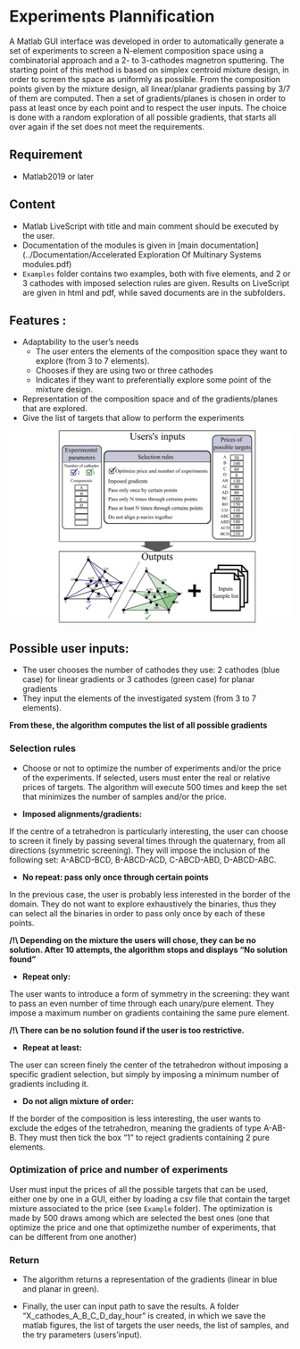# Experiments Plannification

A Matlab GUI interface was developed in order to automatically generate a set of experiments to screen a N-element composition space using a combinatorial approach and a 2- to 3-cathodes magnetron sputtering. The starting point of this method is based on simplex centroid mixture design, in order to screen the space as uniformly as possible. From the composition points given by the mixture design, all linear/planar gradients passing by 3/7 of them are computed. Then a set of gradients/planes is chosen in order to pass at least once by each point and to respect the user inputs. The choice is done with a random exploration of all possible gradients, that starts all over again if the set does not meet the requirements. 

## Requirement 
* Matlab2019 or later

## Content

* Matlab LiveScript with title and main comment should be executed by the user.
* Documentation of the modules is given in [main documentation](../Documentation/Accelerated Exploration Of Multinary Systems modules.pdf)
* `Examples` folder contains two examples, both with five elements, and 2 or 3 cathodes with imposed selection rules are given. Results on LiveScript are given in html and pdf, while saved documents are in the subfolders. 


## Features :
* Adaptability to the user’s needs
	* The user enters the elements of the composition space they want to explore (from 3 to 7 elements).
	* Chooses if they are using two or three cathodes
	* Indicates if they want to preferentially explore some point of the mixture design.
* Representation of the composition space and of the gradients/planes that are explored. 
* Give the list of targets that allow to perform the experiments

<p align="center"><img src="./Supplementary_Matlab_interface.png" width="800" ></p>

## Possible user inputs:
* The user chooses the number of cathodes they use: 2 cathodes (blue case) for linear gradients or 3 cathodes (green case) for planar gradients
* They input the elements of the investigated system (from 3 to 7 elements).

__From these, the algorithm computes the list of all possible gradients__

### Selection rules
* Choose or not to optimize the number of experiments and/or the price of the experiments. If selected, users must enter the real or relative prices of targets. The algorithm will execute 500 times and keep the set that minimizes the number of samples and/or the price. 

* __Imposed alignments/gradients:__ 

If the centre of a tetrahedron is particularly interesting, the user can choose to screen it finely by passing several times through the quaternary, from all directions (symmetric screening). They will impose the inclusion of the following set: A-ABCD-BCD, B-ABCD-ACD, C-ABCD-ABD, D-ABCD-ABC.

* __No repeat: pass only once through certain points__

In the previous case, the user is probably less interested in the border of the domain. They do not want to explore exhaustively the binaries, thus they can select all the binaries in order to pass only once by each of these points.

__/!\ Depending on the mixture the users will chose, they can be no solution. After 10 attempts, the algorithm stops and displays “No solution found”__

* __Repeat only:__

The user wants to introduce a form of symmetry in the screening: they want to pass an even number of time through each unary/pure element. They impose a maximum number on gradients containing the same pure element. 

 __/!\ There can be no solution found if the user is too restrictive.__

* __Repeat at least:__

The user can screen finely the center of the tetrahedron without imposing a specific gradient selection, but simply by imposing a minimum number of gradients including it. 

* __Do not align mixture of order:__

If the border of the composition is less interesting, the user wants to exclude the edges of the tetrahedron, meaning the gradients of type A-AB-B. They must then tick the box “1” to reject gradients containing 2 pure elements. 

### Optimization of price and number of experiments
User must input the prices of all the possible targets that can be used, either one by one in a GUI, either by loading a csv file that contain the target mixture associated to the price (see `Example` folder). The optimization is made by 500 draws among which are selected the best ones (one that optimize the price and one that optimizethe number of experiments, that can be different from one another)

### Return 

* The algorithm returns a representation of the gradients (linear in blue and planar in green). 

* Finally, the user can input path to save the results. A folder “X_cathodes_A_B_C_D_day_hour” is created, in which we save the matlab figures, the list of targets the user needs, the list of samples, and the try parameters (users’input).
 




